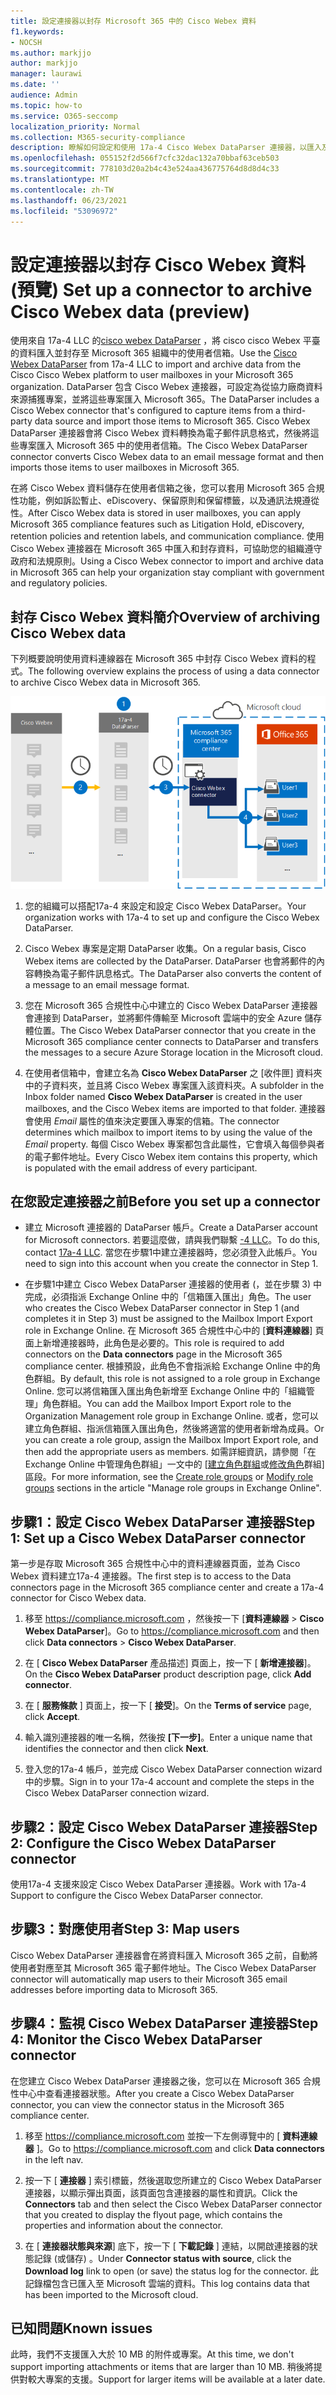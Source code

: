 ```yaml
---
title: 設定連接器以封存 Microsoft 365 中的 Cisco Webex 資料
f1.keywords:
- NOCSH
ms.author: markjjo
author: markjjo
manager: laurawi
ms.date: ''
audience: Admin
ms.topic: how-to
ms.service: O365-seccomp
localization_priority: Normal
ms.collection: M365-security-compliance
description: 瞭解如何設定和使用 17a-4 Cisco Webex DataParser 連接器，以匯入及封存 Microsoft 365 中的 Cisco Webex 資料。
ms.openlocfilehash: 055152f2d566f7cfc32dac132a70bbaf63ceb503
ms.sourcegitcommit: 778103d20a2b4c43e524aa436775764d8d8d4c33
ms.translationtype: MT
ms.contentlocale: zh-TW
ms.lasthandoff: 06/23/2021
ms.locfileid: "53096972"
---
```

# <a name="set-up-a-connector-to-archive-cisco-webex-data-preview"></a><span data-ttu-id="22a7e-103">設定連接器以封存 Cisco Webex 資料 (預覽) </span><span class="sxs-lookup"><span data-stu-id="22a7e-103">Set up a connector to archive Cisco Webex data (preview)</span></span>

<span data-ttu-id="22a7e-104">使用來自 17a-4 LLC 的[cisco webex DataParser](https://www.17a-4.com/webex-dataparser/) ，將 cisco cisco Webex 平臺的資料匯入並封存至 Microsoft 365 組織中的使用者信箱。</span><span class="sxs-lookup"><span data-stu-id="22a7e-104">Use the [Cisco Webex DataParser](https://www.17a-4.com/webex-dataparser/) from 17a-4 LLC to import and archive data from the Cisco Cisco Webex platform to user mailboxes in your Microsoft 365 organization.</span></span> <span data-ttu-id="22a7e-105">DataParser 包含 Cisco Webex 連接器，可設定為從協力廠商資料來源捕獲專案，並將這些專案匯入 Microsoft 365。</span><span class="sxs-lookup"><span data-stu-id="22a7e-105">The DataParser includes a Cisco Webex connector that's configured to capture items from a third-party data source and import those items to Microsoft 365.</span></span> <span data-ttu-id="22a7e-106">Cisco Webex DataParser 連接器會將 Cisco Webex 資料轉換為電子郵件訊息格式，然後將這些專案匯入 Microsoft 365 中的使用者信箱。</span><span class="sxs-lookup"><span data-stu-id="22a7e-106">The Cisco Webex DataParser connector converts Cisco Webex data to an email message format and then imports those items to user mailboxes in Microsoft 365.</span></span>

<span data-ttu-id="22a7e-107">在將 Cisco Webex 資料儲存在使用者信箱之後，您可以套用 Microsoft 365 合規性功能，例如訴訟暫止、eDiscovery、保留原則和保留標籤，以及通訊法規遵從性。</span><span class="sxs-lookup"><span data-stu-id="22a7e-107">After Cisco Webex data is stored in user mailboxes, you can apply Microsoft 365 compliance features such as Litigation Hold, eDiscovery, retention policies and retention labels, and communication compliance.</span></span> <span data-ttu-id="22a7e-108">使用 Cisco Webex 連接器在 Microsoft 365 中匯入和封存資料，可協助您的組織遵守政府和法規原則。</span><span class="sxs-lookup"><span data-stu-id="22a7e-108">Using a Cisco Webex connector to import and archive data in Microsoft 365 can help your organization stay compliant with government and regulatory policies.</span></span>

## <a name="overview-of-archiving-cisco-webex-data"></a><span data-ttu-id="22a7e-109">封存 Cisco Webex 資料簡介</span><span class="sxs-lookup"><span data-stu-id="22a7e-109">Overview of archiving Cisco Webex data</span></span>

<span data-ttu-id="22a7e-110">下列概要說明使用資料連線器在 Microsoft 365 中封存 Cisco Webex 資料的程式。</span><span class="sxs-lookup"><span data-stu-id="22a7e-110">The following overview explains the process of using a data connector to archive Cisco Webex data in Microsoft 365.</span></span>

![從17a-4 封存的 Cisco Webex 資料工作流程](../media/WebexTeamsDataParserConnectorWorkflow.png)

1. <span data-ttu-id="22a7e-112">您的組織可以搭配17a-4 來設定和設定 Cisco Webex DataParser。</span><span class="sxs-lookup"><span data-stu-id="22a7e-112">Your organization works with 17a-4 to set up and configure the Cisco Webex DataParser.</span></span>

2. <span data-ttu-id="22a7e-113">Cisco Webex 專案是定期 DataParser 收集。</span><span class="sxs-lookup"><span data-stu-id="22a7e-113">On a regular basis, Cisco Webex items are collected by the DataParser.</span></span> <span data-ttu-id="22a7e-114">DataParser 也會將郵件的內容轉換為電子郵件訊息格式。</span><span class="sxs-lookup"><span data-stu-id="22a7e-114">The DataParser also converts the content of a message to an email message format.</span></span>

3. <span data-ttu-id="22a7e-115">您在 Microsoft 365 合規性中心中建立的 Cisco Webex DataParser 連接器會連接到 DataParser，並將郵件傳輸至 Microsoft 雲端中的安全 Azure 儲存體位置。</span><span class="sxs-lookup"><span data-stu-id="22a7e-115">The Cisco Webex DataParser connector that you create in the Microsoft 365 compliance center connects to DataParser and transfers the messages to a secure Azure Storage location in the Microsoft cloud.</span></span>

4. <span data-ttu-id="22a7e-116">在使用者信箱中，會建立名為 **Cisco Webex DataParser** 之 [收件匣] 資料夾中的子資料夾，並且將 Cisco Webex 專案匯入該資料夾。</span><span class="sxs-lookup"><span data-stu-id="22a7e-116">A subfolder in the Inbox folder named **Cisco Webex DataParser** is created in the user mailboxes, and the Cisco Webex items are imported to that folder.</span></span> <span data-ttu-id="22a7e-117">連接器會使用 *Email* 屬性的值來決定要匯入專案的信箱。</span><span class="sxs-lookup"><span data-stu-id="22a7e-117">The connector determines which mailbox to import items to by using the value of the *Email* property.</span></span> <span data-ttu-id="22a7e-118">每個 Cisco Webex 專案都包含此屬性，它會填入每個參與者的電子郵件地址。</span><span class="sxs-lookup"><span data-stu-id="22a7e-118">Every Cisco Webex item contains this property, which is populated with the email address of every participant.</span></span>

## <a name="before-you-set-up-a-connector"></a><span data-ttu-id="22a7e-119">在您設定連接器之前</span><span class="sxs-lookup"><span data-stu-id="22a7e-119">Before you set up a connector</span></span>

- <span data-ttu-id="22a7e-120">建立 Microsoft 連接器的 DataParser 帳戶。</span><span class="sxs-lookup"><span data-stu-id="22a7e-120">Create a DataParser account for Microsoft connectors.</span></span> <span data-ttu-id="22a7e-121">若要這麼做，請與我們聯繫 [-4 LLC](https://www.17a-4.com/contact/)。</span><span class="sxs-lookup"><span data-stu-id="22a7e-121">To do this, contact [17a-4 LLC](https://www.17a-4.com/contact/).</span></span> <span data-ttu-id="22a7e-122">當您在步驟1中建立連接器時，您必須登入此帳戶。</span><span class="sxs-lookup"><span data-stu-id="22a7e-122">You need to sign into this account when you create the connector in Step 1.</span></span>

- <span data-ttu-id="22a7e-123">在步驟1中建立 Cisco Webex DataParser 連接器的使用者 (，並在步驟 3) 中完成，必須指派 Exchange Online 中的「信箱匯入匯出」角色。</span><span class="sxs-lookup"><span data-stu-id="22a7e-123">The user who creates the Cisco Webex DataParser connector in Step 1 (and completes it in Step 3) must be assigned to the Mailbox Import Export role in Exchange Online.</span></span> <span data-ttu-id="22a7e-124">在 Microsoft 365 合規性中心中的 [**資料連線器**] 頁面上新增連接器時，此角色是必要的。</span><span class="sxs-lookup"><span data-stu-id="22a7e-124">This role is required to add connectors on the **Data connectors** page in the Microsoft 365 compliance center.</span></span> <span data-ttu-id="22a7e-125">根據預設，此角色不會指派給 Exchange Online 中的角色群組。</span><span class="sxs-lookup"><span data-stu-id="22a7e-125">By default, this role is not assigned to a role group in Exchange Online.</span></span> <span data-ttu-id="22a7e-126">您可以將信箱匯入匯出角色新增至 Exchange Online 中的「組織管理」角色群組。</span><span class="sxs-lookup"><span data-stu-id="22a7e-126">You can add the Mailbox Import Export role to the Organization Management role group in Exchange Online.</span></span> <span data-ttu-id="22a7e-127">或者，您可以建立角色群組、指派信箱匯入匯出角色，然後將適當的使用者新增為成員。</span><span class="sxs-lookup"><span data-stu-id="22a7e-127">Or you can create a role group, assign the Mailbox Import Export role, and then add the appropriate users as members.</span></span> <span data-ttu-id="22a7e-128">如需詳細資訊，請參閱「在 Exchange Online 中管理角色群組」一文中的 [[建立角色群組](/Exchange/permissions-exo/role-groups#create-role-groups)或[修改角色](/Exchange/permissions-exo/role-groups#modify-role-groups)群組] 區段。</span><span class="sxs-lookup"><span data-stu-id="22a7e-128">For more information, see the [Create role groups](/Exchange/permissions-exo/role-groups#create-role-groups) or [Modify role groups](/Exchange/permissions-exo/role-groups#modify-role-groups) sections in the article "Manage role groups in Exchange Online".</span></span>

## <a name="step-1-set-up-a-cisco-webex-dataparser-connector"></a><span data-ttu-id="22a7e-129">步驟1：設定 Cisco Webex DataParser 連接器</span><span class="sxs-lookup"><span data-stu-id="22a7e-129">Step 1: Set up a Cisco Webex DataParser connector</span></span>

<span data-ttu-id="22a7e-130">第一步是存取 Microsoft 365 合規性中心中的資料連線器頁面，並為 Cisco Webex 資料建立17a-4 連接器。</span><span class="sxs-lookup"><span data-stu-id="22a7e-130">The first step is to access to the Data connectors page in the Microsoft 365 compliance center and create a 17a-4 connector for Cisco Webex data.</span></span>

1. <span data-ttu-id="22a7e-131">移至 <https://compliance.microsoft.com> ，然後按一下 [**資料連線器**  >  **Cisco Webex DataParser**]。</span><span class="sxs-lookup"><span data-stu-id="22a7e-131">Go to <https://compliance.microsoft.com> and then click **Data connectors** > **Cisco Webex DataParser**.</span></span>

2. <span data-ttu-id="22a7e-132">在 [ **Cisco Webex DataParser** 產品描述] 頁面上，按一下 [ **新增連接器**]。</span><span class="sxs-lookup"><span data-stu-id="22a7e-132">On the **Cisco Webex DataParser** product description page, click **Add connector**.</span></span>

3. <span data-ttu-id="22a7e-133">在 [ **服務條款** ] 頁面上，按一下 [ **接受**]。</span><span class="sxs-lookup"><span data-stu-id="22a7e-133">On the **Terms of service** page, click **Accept**.</span></span>

4. <span data-ttu-id="22a7e-134">輸入識別連接器的唯一名稱，然後按 **[下一步]**。</span><span class="sxs-lookup"><span data-stu-id="22a7e-134">Enter a unique name that identifies the connector and then click **Next**.</span></span>

5. <span data-ttu-id="22a7e-135">登入您的17a-4 帳戶，並完成 Cisco Webex DataParser connection wizard 中的步驟。</span><span class="sxs-lookup"><span data-stu-id="22a7e-135">Sign in to your 17a-4 account and complete the steps in the Cisco Webex DataParser connection wizard.</span></span>

## <a name="step-2-configure-the-cisco-webex-dataparser-connector"></a><span data-ttu-id="22a7e-136">步驟2：設定 Cisco Webex DataParser 連接器</span><span class="sxs-lookup"><span data-stu-id="22a7e-136">Step 2: Configure the Cisco Webex DataParser connector</span></span>

<span data-ttu-id="22a7e-137">使用17a-4 支援來設定 Cisco Webex DataParser 連接器。</span><span class="sxs-lookup"><span data-stu-id="22a7e-137">Work with 17a-4 Support to configure the Cisco Webex DataParser connector.</span></span>

## <a name="step-3-map-users"></a><span data-ttu-id="22a7e-138">步驟3：對應使用者</span><span class="sxs-lookup"><span data-stu-id="22a7e-138">Step 3: Map users</span></span>

<span data-ttu-id="22a7e-139">Cisco Webex DataParser 連接器會在將資料匯入 Microsoft 365 之前，自動將使用者對應至其 Microsoft 365 電子郵件地址。</span><span class="sxs-lookup"><span data-stu-id="22a7e-139">The Cisco Webex DataParser connector will automatically map users to their Microsoft 365 email addresses before importing data to Microsoft 365.</span></span>

## <a name="step-4-monitor-the-cisco-webex-dataparser-connector"></a><span data-ttu-id="22a7e-140">步驟4：監視 Cisco Webex DataParser 連接器</span><span class="sxs-lookup"><span data-stu-id="22a7e-140">Step 4: Monitor the Cisco Webex DataParser connector</span></span>

<span data-ttu-id="22a7e-141">在您建立 Cisco Webex DataParser 連接器之後，您可以在 Microsoft 365 合規性中心中查看連接器狀態。</span><span class="sxs-lookup"><span data-stu-id="22a7e-141">After you create a Cisco Webex DataParser connector, you can view the connector status in the Microsoft 365 compliance center.</span></span>

1. <span data-ttu-id="22a7e-142">移至 <https://compliance.microsoft.com> 並按一下左側導覽中的 [ **資料連線器** ]。</span><span class="sxs-lookup"><span data-stu-id="22a7e-142">Go to <https://compliance.microsoft.com> and click **Data connectors** in the left nav.</span></span>

2. <span data-ttu-id="22a7e-143">按一下 [ **連接器** ] 索引標籤，然後選取您所建立的 Cisco Webex DataParser 連接器，以顯示彈出頁面，該頁面包含連接器的屬性和資訊。</span><span class="sxs-lookup"><span data-stu-id="22a7e-143">Click the **Connectors** tab and then select the Cisco Webex DataParser connector that you created to display the flyout page, which contains the properties and information about the connector.</span></span>

3. <span data-ttu-id="22a7e-144">在 [ **連接器狀態與來源**] 底下，按一下 [ **下載記錄** ] 連結，以開啟連接器的狀態記錄 (或儲存) 。</span><span class="sxs-lookup"><span data-stu-id="22a7e-144">Under **Connector status with source**, click the **Download log** link to open (or save) the status log for the connector.</span></span> <span data-ttu-id="22a7e-145">此記錄檔包含已匯入至 Microsoft 雲端的資料。</span><span class="sxs-lookup"><span data-stu-id="22a7e-145">This log contains data that has been imported to the Microsoft cloud.</span></span>

## <a name="known-issues"></a><span data-ttu-id="22a7e-146">已知問題</span><span class="sxs-lookup"><span data-stu-id="22a7e-146">Known issues</span></span>

<span data-ttu-id="22a7e-147">此時，我們不支援匯入大於 10 MB 的附件或專案。</span><span class="sxs-lookup"><span data-stu-id="22a7e-147">At this time, we don't support importing attachments or items that are larger than 10 MB.</span></span> <span data-ttu-id="22a7e-148">稍後將提供對較大專案的支援。</span><span class="sxs-lookup"><span data-stu-id="22a7e-148">Support for larger items will be available at a later date.</span></span>
